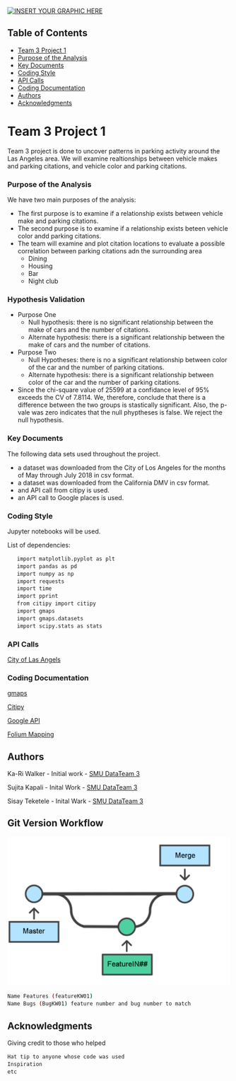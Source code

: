 [![INSERT YOUR GRAPHIC HERE](https://ladot.lacity.org/sites/g/files/wph266/f/styles/banner/public/lacityp_027861_0.jpg?itok=j4htAmA6)]()

<!-- TABLE OF CONTENTS -->
## Table of Contents

* [Team 3 Project 1](#team-3-project-1)
* [Purpose of the Analysis](#purpose-of-the-analysis)
* [Key Documents](#key-documents)
* [Coding Style](#coding-style)
* [API Calls](#api-calls)
* [Coding Documentation](#coding-documentation)
* [Authors](#authors)
* [Acknowledgments](#acknowledgments)

# Team 3 Project 1

Team 3 project is done to uncover patterns in parking activity around the Las Angeles area. We will examine realtionships between vehicle makes and parking citations, and vehicle color and parking citations.

### Purpose of the Analysis

We have two main purposes of the analysis:

* The first purpose is to examine if a relationship exists between vehicle make and parking citations.
* The second purpose is to examine if a relationship exists beteen vehicle color andd parking citations.
* The team will examine and plot citation locations to evaluate a possible correlation between parking citations adn the surrounding area
    * Dining
    * Housing
    * Bar
    * Night club
 
### Hypothesis Validation
* Purpose One
   * Null hypothesis: there is no significant relationship between the make of cars and the number of citations. 
   * Alternate hypothesis: there is a significant relationship between the make of cars and the number of citations.
* Purpose Two
   * Null Hypotheses: there is no a significant relationship between color of the car and the number of parking citations.
   * Alternate hypothesis: there is a significant relationship between color of the car and the number of parking citations. 
* Since the chi-square value of 25599 at a confidance level of 95% exceeds the CV of 7.8114. We, therefore, conclude that there is a difference between the two groups is stastically significant. Also, the p-vale was zero indicates that the null phyptheses is false. We reject the null hypothesis.

### Key Documents

The following data sets used throughout the project.

* a dataset was downloaded from the City of Los Angeles for the months of May through July 2018 in csv format.
* a dataset was downloaded from the California DMV in csv format.
* and API call from citipy is used.
* an API call to Google places is used.

### Coding Style

Jupyter notebooks will be used. 

List of dependencies:
```sh
   import matplotlib.pyplot as plt
   import pandas as pd
   import numpy as np
   import requests
   import time
   import pprint
   from citipy import citipy
   import gmaps
   import gmaps.datasets
   import scipy.stats as stats
```
### API Calls

[City of Las Angels](https://data.lacity.org/resource/8yfh-4gug.json)

### Coding Documentation
[gmaps](https://jupyter-gmaps.readthedocs.io/en/latest/tutorial.html)

[Citipy](https://github.com/wingchen/citipy)

[Google API](https://developers.google.com/places/web-service/search)

[Folium Mapping](https://python-visualization.github.io/folium/)

## Authors

Ka-Ri Walker - Initial work - [SMU DataTeam 3](https://github.com/ButtonWalker)

Sujita Kapali - Inital Work - [SMU DataTeam 3](https://github.com/SujiKap)

Sisay Teketele - Inital Wark - [SMU DataTeam 3](https://github.com/sisayyt)

## Git Version Workflow

[![GIT Workflow](https://github.com/ButtonWalker/Team3_Project1/blob/master/GitWorkFlow.png)]()
```sh
Name Features (featureKW01)
Name Bugs (BugKW01) feature number and bug number to match
```
## Acknowledgments
Giving credit to those who helped
```sh
Hat tip to anyone whose code was used
Inspiration
etc
```
